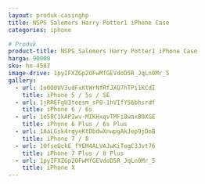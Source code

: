 ```yaml
---
layout: produk-casinghp
title: NSPS Salemers Harry Potter1 iPhone Case
categories: iphone

# Produk
product-title: NSPS Salemers Harry Potter1 iPhone Case
harga: 90000
sku: hn-4587
image-drive: 1pyIFXZGp2OFwMfGEVdoD5R_JqLn0Mr_5
gallery:
  - url: 1o0O0UV3udFxKtWrNfRfJXQ7hTPi1KCdI
    title: iPhone 5 / 5s / SE
  - url: 1jRREFgU3teesm_sP0-1hVIfYS6bhsrdf
    title: iPhone 6 / 6s
  - url: 1e58C1kAPIwv-MIKHxqvTMFi8waxB0XGE
    title: iPhone 6 Plus / 6s Plus
  - url: 1AaLGsk4rqyeKtDbdwXnwpgAkJep9jDoB
    title: iPhone 7 / 8
  - url: 1OfseGckE_fYEM4ALVAJwKiTegC3Jvt76
    title: iPhone 7 Plus / 8 Plus
  - url: 1pyIFXZGp2OFwMfGEVdoD5R_JqLn0Mr_5
    title: iPhone X
---
```

